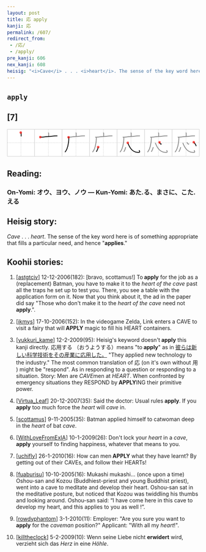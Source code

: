 ```yaml
---
layout: post
title: 応 apply
kanji: 応
permalink: /607/
redirect_from:
 - /応/
 - /apply/
pre_kanji: 606
nex_kanji: 608
heisig: "<i>Cave</i> . . . <i>heart</i>. The sense of the key word here is of something appropriate that fills a particular need, and hence &quot;<b>applies</b>.&quot;"
---
```


## `apply`

## [7]

<div class="stroke"><img src="../images/E5BF9C.png" /></div>

## Reading:

### On-Yomi: オウ、ヨウ、ノウ &mdash; Kun-Yomi: あた.る、まさに、こた.える

## Heisig story:

<i>Cave</i> . . . <i>heart</i>. The sense of the key word here is of something appropriate that fills a particular need, and hence &quot;<b>applies</b>.&quot;

## Koohii stories:

1) [<a href="http://kanji.koohii.com/profile/astgtciv">astgtciv</a>] 12-12-2006(182): [bravo, scottamus!] To<strong> apply</strong> for the job as a (replacement) Batman, you have to make it to the <em>heart of the cave</em> past all the traps he set up to test you. There, you see a table with the application form on it. Now that you think about it, the ad in the paper did say &quot;Those who don&#039;t make it to the <em>heart of the cave</em> need not<strong> apply</strong>.&quot;.

2) [<a href="http://kanji.koohii.com/profile/ikmys">ikmys</a>] 17-10-2006(152): In the videogame Zelda, Link enters a CAVE to visit a fairy that will<strong> APPLY</strong> magic to fill his HEART containers.

3) [<a href="http://kanji.koohii.com/profile/yukkuri_kame">yukkuri_kame</a>] 12-2-2009(95): Heisig&#039;s keyword doesn&#039;t<strong> apply</strong> this kanji directly. 応用する （おうようする）means &quot;to<strong> apply</strong>&quot; as in <a href="midori://search?text=彼らは新しい科学技術をその産業に応用した。">彼らは新しい科学技術をその産業に応用した。</a> &quot;They applied new technology to the industry.&quot; The most common translation of 応 (on it&#039;s own without 用 ) might be &quot;respond&quot;. As in responding to a question or responding to a situation. Story: Men are <em>CAVE</em>men at <em>HEART</em>. When confronted by emergency situations they RESPOND by<strong> APPLY</strong>ING their primitive power.

4) [<a href="http://kanji.koohii.com/profile/Virtua_Leaf">Virtua_Leaf</a>] 20-12-2007(35): Said the doctor: Usual rules<strong> apply</strong>. If you<strong> apply</strong> too much force the <em>heart</em> will <em>cave</em> in.

5) [<a href="http://kanji.koohii.com/profile/scottamus">scottamus</a>] 9-11-2005(35): Batman applied himself to catwoman deep in the <em>heart</em> of bat <em>cave</em>.

6) [<a href="http://kanji.koohii.com/profile/WithLoveFromExIA">WithLoveFromExIA</a>] 10-1-2009(26): Don&#039;t lock your <em>heart</em> in a <em>cave</em>,<strong> apply</strong> yourself to finding happiness, whatever that means to you.

7) [<a href="http://kanji.koohii.com/profile/uchifly">uchifly</a>] 26-1-2010(16): How can men<strong> APPLY</strong> what they have learnt? By getting out of their CAVEs, and follow their HEARTs!

8) [<a href="http://kanji.koohii.com/profile/fuaburisu">fuaburisu</a>] 10-10-2005(16): Mukashi mukashi... (once upon a time) Oshou-san and Kozou (Buddhiest-priest and young Buddhist priest), went into a cave to meditate and develop their heart. Oshou-san sat in the meditative posture, but noticed that Kozou was twiddling his thumbs and looking around. Oshou-san said: “I have come here in this cave to develop my heart, and this applies to you as well !”.

9) [<a href="http://kanji.koohii.com/profile/rowdyphantom">rowdyphantom</a>] 3-1-2010(11): Employer: &quot;Are you sure you want to<strong> apply</strong> for the <em>caveman</em> position?&quot; Applicant: &quot;With all my <em>heart</em>!&quot;.

10) [<a href="http://kanji.koohii.com/profile/killtheclock">killtheclock</a>] 5-2-2009(10): Wenn seine Liebe nicht <strong>erwidert</strong> wird, verzieht sich das <em>Herz</em> in eine <em>Höhle</em>.
